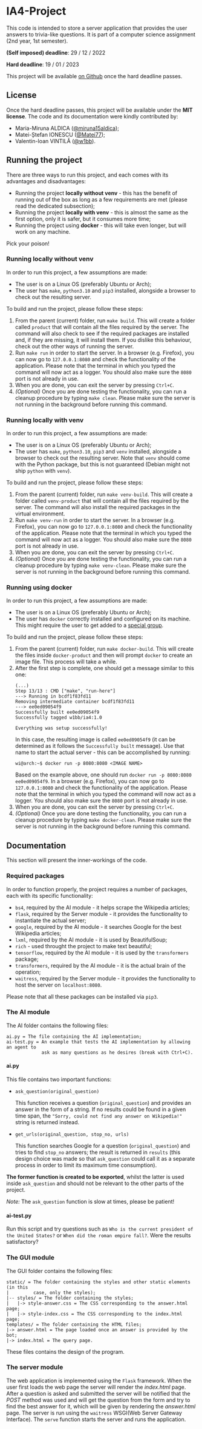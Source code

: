 # IA4-Project

This code is intended to store a server application that provides the
user answers to trivia-like questions. It is part of a computer science
assignment (2nd year, 1st semester).

**(Self imposed) deadline**: 29 / 12 / 2022

**Hard deadline**: 19 / 01 / 2023

This project will be available
<a href="https://github.com/w1bb/IA4-Project">on Github</a> once the hard
deadline passes.

## License

Once the hard deadline passes, this project will be available under the **MIT
license**. The code and its documentation were kindly contributed by:

* Maria-Miruna ALDICA
(<a href="https://github.com/miruna15aldica">@miruna15aldica</a>);
* Matei-Ștefan IONESCU
(<a href="https://github.com/Matei77">@Matei77</a>);
* Valentin-Ioan VINTILĂ
(<a href="https://github.com/w1bb">@w1bb</a>).

## Running the project

There are three ways to run this project, and each comes with its advantages and
disadvantages:

* Running the project **locally without venv** - this has the benefit of running
out of the box as long as a few requirements are met (please read the dedicated
subsection);
* Running the project **locally with venv** - this is almost the same as the
first option, only it is safer, but it consumes more time;
* Running the project using **docker** - this will take even longer, but will
work on any machine.

Pick your poison!

### Running locally without venv

In order to run this project, a few assumptions are made:

* The user is on a Linux OS (preferably Ubuntu or Arch);
* The user has `make`, `python3.10` and `pip3` installed, alongside a browser to
check out the resulting server.

To build and run the project, please follow these steps:

1. From the parent (current) folder, run `make build`. This will create a folder
called `product` that will contain all the files required by the server. The
command will also check to see if the required packages are installed and, if
they are missing, it will install them. If you dislike this behaviour, check out
the other ways of running the server.
2. Run `make run` in order to start the server. In a browser (e.g. Firefox), you
can now go to `127.0.0.1:8080` and check the functionality of the application.
Please note that the terminal in which you typed the command will now act as a
logger. You should also make sure the `8080` port is not already in use.
3. When you are done, you can exit the server by pressing `Ctrl+C`.
4. *(Optional)* Once you are done testing the functionality, you can run a
cleanup procedure by typing `make clean`. Please make sure the server is not
running in the background before running this command.

### Running locally with venv

In order to run this project, a few assumptions are made:

* The user is on a Linux OS (preferably Ubuntu or Arch);
* The user has `make`, `python3.10`, `pip3` and `venv` installed, alongside a
browser to check out the resulting server. Note that `venv` should come with the
Python package, but this is not guaranteed (Debian might not ship `python` with
`venv`).

To build and run the project, please follow these steps:

1. From the parent (current) folder, run `make venv-build`. This will create a
folder called `venv-product` that will contain all the files required by the
server. The command will also install the required packages in the virtual
environment.
2. Run `make venv-run` in order to start the server. In a browser
(e.g. Firefox), you can now go to `127.0.0.1:8080` and check the functionality
of the application. Please note that the terminal in which you typed the command
will now act as a logger. You should also make sure the `8080` port is not
already in use.
3. When you are done, you can exit the server by pressing `Ctrl+C`.
4. *(Optional)* Once you are done testing the functionality, you can run a
cleanup procedure by typing `make venv-clean`. Please make sure the server is
not running in the background before running this command.

### Running using docker

In order to run this project, a few assumptions are made:

* The user is on a Linux OS (preferably Ubuntu or Arch);
* The user has `docker` correctly installed and configured on its machine.
This might require the user to get added to a
[special group](https://stackoverflow.com/questions/47854463/docker-got-permission-denied-while-trying-to-connect-to-the-docker-daemon-socke).

To build and run the project, please follow these steps:

1. From the parent (current) folder, run `make docker-build`. This will create
the files inside `docker-product` and then will prompt `docker` to create an
image file. This process will take a while.
2. After the first step is complete, one should get a message similar to this
one:
    ```
    (...)
    Step 13/13 : CMD ["make", "run-here"]
    ---> Running in bcdf1f83fd11
    Removing intermediate container bcdf1f83fd11
    ---> ee0ed09054f9
    Successfully built ee0ed09054f9
    Successfully tagged w1bb/ia4:1.0

    Everything was setup successfully!
    ```
    In this case, the resulting image is called `ee0ed09054f9` (it can be
    determined as it follows the `Successfully built` message). Use that name to
    start the actual server - this can be accomplished by running:
    ```
    wi@arch:~$ docker run -p 8080:8080 <IMAGE NAME>
    ```
    Based on the example above, one should run
    `docker run -p 8080:8080 ee0ed09054f9`. In a browser (e.g. Firefox), you can
    now go to `127.0.0.1:8080` and check the functionality of the application.
    Please note that the terminal in which you typed the command will now act as
    a logger. You should also make sure the `8080` port is not already in use.
3. When you are done, you can exit the server by pressing `Ctrl+C`.
4. *(Optional)* Once you are done testing the functionality, you can run a
cleanup procedure by typing `make docker-clean`. Please make sure the server is
not running in the background before running this command.



## Documentation

This section will present the inner-workings of the code.

### Required packages

In order to function properly, the project requires a number of packages, each
with its specific functionality:

* `bs4`, required by the AI module - it helps scrape the Wikipedia articles;
* `flask`, required by the Server module - it provides the functionality to
instantiate the actual server;
* `google`, required by the AI module - it searches Google for the best
Wikipedia articles;
* `lxml`, required by the AI module - it is used by BeautifulSoup;
* `rich` - used throught the project to make text beautiful;
* `tensorflow`, required by the AI module - it is used by the `transformers`
package;
* `transformers`, required by the AI module - it is the actual brain of the
operation;
* `waitress`, required by the Server module - it provides the functionality to
host the server on `localhost:8080`.

Please note that all these packages can be installed via `pip3`.

### The AI module

The AI folder contains the following files:

```
ai.py = The file containing the AI implementation;
ai-test.py = An example that tests the AI implementation by allowing an agent to
             ask as many questions as he desires (break with Ctrl+C).
```

#### ai.py

This file contains two important functions:

* `ask_question(original_question)`

    This function receives a question (`original_question`) and provides an
answer in the form of a string. If no results could be found in a given time
span, the `"Sorry, could not find any answer on Wikipedia!"` string is returned
instead.
* `get_urls(original_question, stop_no, urls)`

    This function searches Google
for a question (`original_question`) and tries to find `stop_no` answers; the
result is returned in `results` (this design choice was made so that
`ask_question` could call it as a separate process in order to limit its maximum
time consumption).

**The former function is created to be exported**, whilst the latter is used
inside `ask_question` and should not be relevant to the other parts of the
project.

*Note:* The `ask_question` function is slow at times, please be patient!

#### ai-test.py

Run this script and try questions such as `Who is the current president of the
United States?` or `When did the roman empire fall?`. Were the results
satisfactory?

### The GUI module

The GUI folder contains the following files:

```
static/ = The folder containing the styles and other static elements (in this
|         case, only the styles);
|-- styles/ = The folder containing the styles;
|   |-> style-answer.css = The CSS corresponding to the answer.html page;
|   |-> style-index.css = The CSS corresponding to the index.html page;
templates/ = The folder containing the HTML files;
|-> answer.html = The page loaded once an answer is provided by the bot;
|-> index.html = The query page.
```

These files contains the design of the program.

### The server module

The web application is implemented using the `Flask` framework. When the user
first loads the web page the server will render the _index.html_ page. After
a question is asked and submitted the server will be notified that the _POST_
method was used and will get the question from the form and try to find the
best answer for it, which will be given by rendering the _answer.html_ page.
The server is run using the `waitress` WSGI(Web Server Gateway Interface).
The `serve` function starts the server and runs the application.
